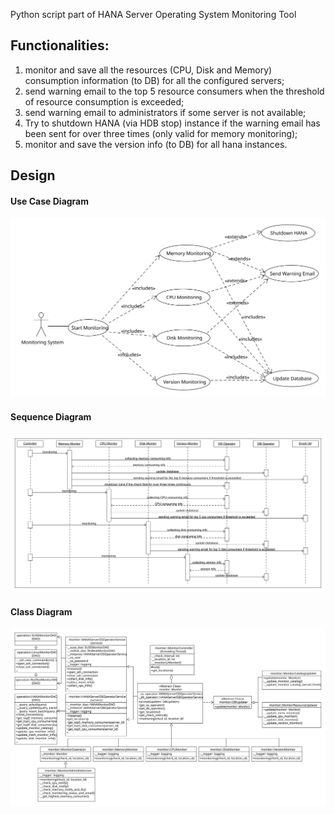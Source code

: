 Python script part of HANA Server Operating System Monitoring Tool


## Functionalities:

1.	monitor and save all the resources (CPU, Disk and Memory) consumption information (to DB) for all the configured servers;
2.	send warning email to the top 5 resource consumers when the threshold of resource consumption is exceeded;
3.  send warning email to administrators if some server is not available;
4.	Try to shutdown HANA (via HDB stop) instance if the warning email has been sent for over three times (only valid for memory monitoring);
5.  monitor and save the version info (to DB) for all hana instances.

## Design

#### Use Case Diagram

![class_diagram](https://raw.githubusercontent.com/ckyycc/hana_os_monitor_script/master/design/usecase.svg?sanitize=true)

#### Sequence Diagram

![sequence_diagram](https://raw.githubusercontent.com/ckyycc/hana_os_monitor_script/master/design/sequence.svg?sanitize=true)

#### Class Diagram

![class_diagram](https://raw.githubusercontent.com/ckyycc/hana_os_monitor_script/master/design/class.svg?sanitize=true)


